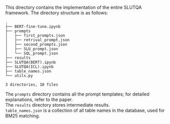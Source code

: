 This directory contains the implementation of the entire SLUTQA framework. The directory structure is as follows:
```
.
├── BERT-fine-tune.ipynb
├── prompts
│   ├── first_prompts.json
│   ├── retrival_prompt.json
│   ├── second_prompts.json
│   ├── SLU_prompt.json
│   └── SQL_prompt.json
├── results
├── SLUTQA(BERT).ipynb
├── SLUTQA(ICL).ipynb
├── table_names.json
└── utils.py

3 directories, 10 files
```

The `prompts` directory contains all the prompt templates; for detailed explanations, refer to the paper.  
The `results` directory stores intermediate results.  
`table_names.json` is a collection of all table names in the database, used for BM25 matching.